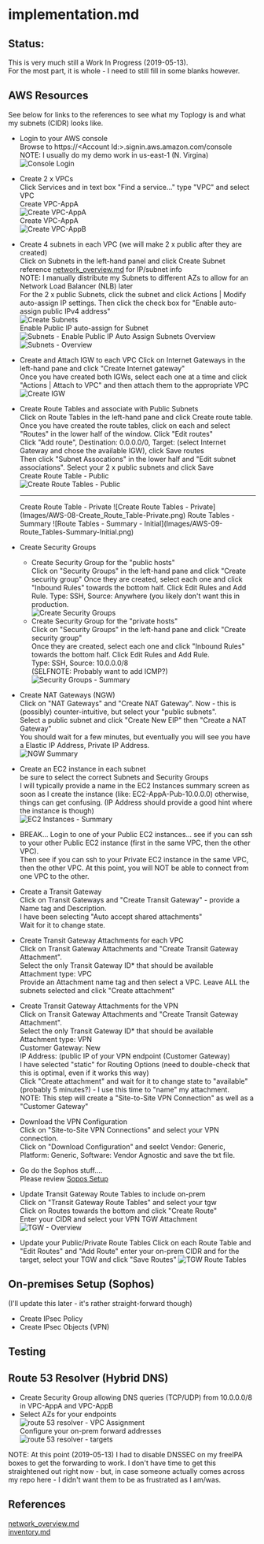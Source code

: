 # implementation.md

## Status:
This is very much still a Work In Progress (2019-05-13).  
For the most part, it is whole - I need to still fill in some blanks however.


## AWS Resources
See below for links to the references to see what my Toplogy is and what my subnets (CIDR) looks like.  

* Login to your AWS console  
  Browse to https://\<Account Id:\>.signin.aws.amazon.com/console  
  NOTE:  I usually do my demo work in us-east-1 (N. Virgina)  
  ![Console Login](Images/AWS-01-Console-Login.png)
* Create 2 x VPCs   
  Click Services and in text box "Find a service..." type "VPC" and select VPC  
  Create VPC-AppA  
  ![Create VPC-AppA](Images/AWS-02-Create_VPC-AppA.png)  
  Create VPC-AppA  
  ![Create VPC-AppB](Images/AWS-02-Create_VPC-AppB.png)  
* Create 4 subnets in each VPC (we will make 2 x public after they are created)  
  Click on Subnets in the left-hand panel and click Create Subnet  
  reference [network_overview.md](network_overview.md) for IP/subnet info  
  NOTE:  I manually distribute my Subnets to different AZs to allow for an Network Load Balancer (NLB) later  
  For the 2 x public Subnets, click the subnet and click Actions | Modify auto-assign IP settings.  Then click the check box for "Enable auto-assign public IPv4 address"  
  ![Create Subnets](Images/AWS-05-Create_Subnet.png)  
  Enable Public IP auto-assign for Subnet  
  ![Subnets - Enable Public IP Auto Assign](Images/AWS-05-Subnets_Enable_PubIP.png)
  Subnets Overview  
  ![Subnets - Overview](Images/AWS-05-Subnets_Overview.png)
* Create and Attach IGW to each VPC
  Click on Internet Gateways in the left-hand pane and click "Create Internet gateway"  
  Once you have created both IGWs, select each one at a time and click "Actions | Attach to VPC" and then attach them to the appropriate VPC  
  ![Create IGW](Images/AWS-06-Create-IGW.png)  
* Create Route Tables and associate with Public Subnets  
  Click on Route Tables in the left-hand pane and click Create route table.  
  Once you have created the route tables, click on each and select "Routes" in the lower half of the window.  Click "Edit routes"  
  Click "Add route", Destination: 0.0.0.0/0, Target: (select Internet Gateway and chose the available IGW), click Save routes  
  Then click "Subnet Assocations" in the lower half and "Edit subnet associations".  Select your 2 x public subnets and click Save  
  Create Route Table - Public  
  ![Create Route Tables - Public](Images/AWS-08-Create_Route_Table-Public.png)  
  <HR>  
  Create Route Table - Private  
  ![Create Route Tables - Private](Images/AWS-08-Create_Route_Table-Private.png)  
  Route Tables - Summary   
  ![Route Tables - Summary - Initial](Images/AWS-09-Route_Tables-Summary-Initial.png)  
* Create Security Groups  
  * Create Security Group for the "public hosts"  
    Click on "Security Groups" in the left-hand pane and click "Create security group" 
    Once they are created, select each one and click "Inbound Rules" towards the bottom half.  Click Edit Rules and Add Rule.
    Type: SSH, Source: Anywhere (you likely don't want this in production.  
    ![Create Security Groups](Images/AWS-10-Security_Groups_Summary.png)  
  * Create Security Group for the "private hosts"  
    Click on "Security Groups" in the left-hand pane and click "Create security group"  
    Once they are created, select each one and click "Inbound Rules" towards the bottom half.  Click Edit Rules and Add Rule.  
    Type: SSH, Source: 10.0.0.0/8   
    (SELFNOTE:  Probably want to add ICMP?)  
  ![Security Groups - Summary](Images/AWS-10-Security_Groups_Summary.png)  
* Create NAT Gateways (NGW)  
  Click on "NAT Gateways" and "Create NAT Gateway".  Now - this is (possibly) counter-intuitive, but select your "public subnets".  
  Select a public subnet and click "Create New EIP" then "Create a NAT Gateway"  
  You should wait for a few minutes, but eventually you will see you have a Elastic IP Address, Private IP Address.  
  ![NGW Summary](Images/AWS-12-NGW-Summary.png)  
* Create an EC2 instance in each subnet  
  be sure to select the correct Subnets and Security Groups  
  I will typically provide a name in the EC2 Instances summary screen as soon as I create the instance (like: EC2-AppA-Pub-10.0.0.0) otherwise, things can get confusing.  (IP Address should provide a good hint where the instance is though)  
  ![EC2 Instances - Summary ](Images/AWS-14-EC2_instances-Summary.png)  
* BREAK...
Login to one of your Public EC2 instances... see if you can ssh to your other Public EC2 instance (first in the same VPC, then the other VPC).  
Then see if you can ssh to your Private EC2 instance in the same VPC, then the other VPC.  At this point, you will NOT be able to connect from one VPC to the other.

* Create a Transit Gateway  
 Click on Transit Gateways and "Create Transit Gateway" - provide a Name tag and Description.  
 I have been selecting "Auto accept shared attachments"  
 Wait for it to change state.  
* Create Transit Gateway Attachments for each VPC  
  Click on Transit Gateway Attachments and "Create Transit Gateway Attachment".  
  Select the only Transit Gateway ID* that should be available  
  Attachment type: VPC  
  Provide an Attachment name tag and then select a VPC.  Leave ALL the subnets selected and click "Create attachment"  
* Create Transit Gateway Attachments for the VPN  
  Click on Transit Gateway Attachments and "Create Transit Gateway Attachment".  
  Select the only Transit Gateway ID* that should be available  
  Attachment type: VPN  
  Customer Gateway: New   
  IP Address: (public IP of your VPN endpoint (Customer Gateway)  
  I have selected "static" for Routing Options (need to double-check that this is optimal, even if it works this way)  
  Click "Create attachment" and wait for it to change state to "available" (probably 5 minutes?) - I use this time to "name" my attachment.  
  NOTE:  This step will create a "Site-to-Site VPN Connection" as well as a "Customer Gateway"  
* Download the VPN Configuration  
  Click on "Site-to-Site VPN Connections" and select your VPN connection.  
  Click on "Download Configuration" and seelct Vendor: Generic, Platform: Generic, Software: Vendor Agnostic and save the txt file.  

* Go do the Sophos stuff....  
  Please review [Sopos Setup](#on-premises-setup-sophos)  

* Update Transit Gateway Route Tables to include on-prem  
  Click on "Transit Gateway Route Tables" and select your tgw  
  Click on Routes towards the bottom and click "Create Route"  
  Enter your CIDR and select your VPN TGW Attachment  
  ![TGW - Overview](Images/AWS-21-Transit_Gateway_Overview.png)  
* Update your Public/Private Route Tables
  Click on each Route Table and "Edit Routes" and "Add Route" enter your on-prem CIDR and for the target, select your TGW and click "Save Routes"
  ![TGW Route Tables](Images/AWS-20-TGW-Route_Tables.png)  

## On-premises Setup (Sophos)
  (I'll update this later - it's rather straight-forward though)  
  * Create IPsec Policy  
  * Create IPsec Objects (VPN)  


## Testing


## Route 53 Resolver (Hybrid DNS)
* Create Security Group allowing DNS queries (TCP/UDP) from 10.0.0.0/8 in VPC-AppA and VPC-AppB  
* Select AZs for your endpoints  
  ![route 53 resolver - VPC Assignment](Images/AWS-23-route53resolver-AZ_assignment.png)  
  Configure your on-prem forward addresses  
  ![route 53 resolver - targets](Images/AWS-23-route53resolver-target.png)  

NOTE:  At this point (2019-05-13) I had to disable DNSSEC on my freeIPA boxes to get the forwarding to work.  I don't have time to get this straightened out right now - but, in case someone actually comes across my repo here - I didn't want them to be as frustrated as I am/was.

## References
[network_overview.md](network_overview.md)  
[inventory.md](inventory.md)  



